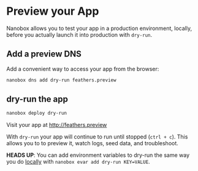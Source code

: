 # Preview your App

Nanobox allows you to test your app in a production environment, locally, before you actually launch it into production with `dry-run`.

## Add a preview DNS
Add a convenient way to access your app from the browser:

```bash
nanobox dns add dry-run feathers.preview
```

## dry-run the app

```bash
nanobox deploy dry-run
```

Visit your app at <a href="http://feathers.preview" target="\_blank">http://feathers.preview</a>

With `dry-run` your app will continue to run until stopped (`ctrl + c`). This allows you to to preview it, watch logs, seed data, and troubleshoot.

**HEADS UP**: You can add environment variables to dry-run the same way you do [locally](/nodejs/feathers/local-evars) with `nanobox evar add dry-run KEY=VALUE`.
